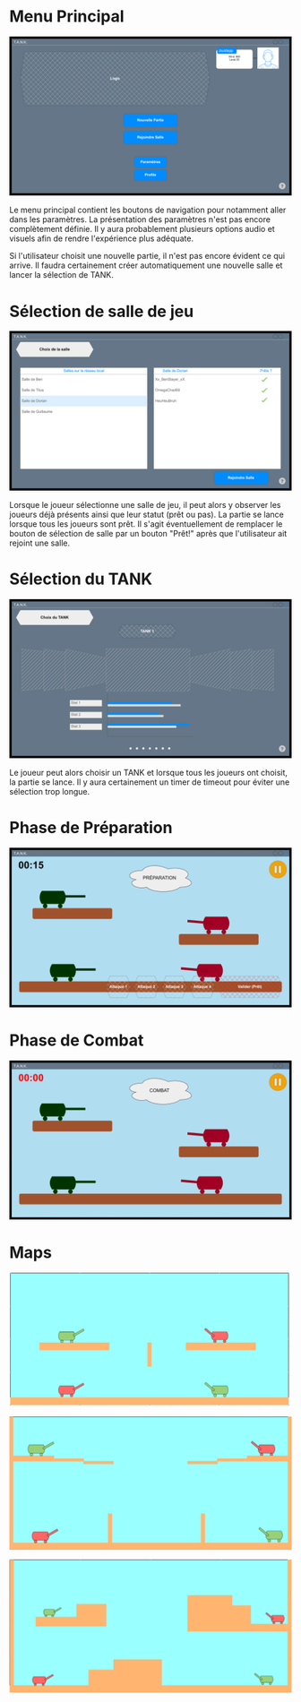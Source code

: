 # Menu Principal
![image](uploads/43f51c3d6ae7c12717fe42b840ee84ae/image.png)

Le menu principal contient les boutons de navigation pour notamment aller dans les paramètres. La présentation des paramètres n'est pas encore complètement définie. Il y aura probablement plusieurs options audio et visuels afin de rendre l'expérience plus adéquate.

Si l'utilisateur choisit une nouvelle partie, il n'est pas encore évident ce qui arrive. Il faudra certainement créer automatiquement une nouvelle salle et lancer la sélection de TANK.

# Sélection de salle de jeu
![image](uploads/2bdd1d203b0d372b78150ebbb7854f34/image.png)

Lorsque le joueur sélectionne une salle de jeu, il peut alors y observer les joueurs déjà présents ainsi que leur statut (prêt ou pas). La partie se lance lorsque tous les joueurs sont prêt. Il s'agit éventuellement de remplacer le bouton de sélection de salle par un bouton "Prêt!" après que l'utilisateur ait rejoint une salle.

# Sélection du TANK
![image](uploads/56d4eca0bf60981b978bbc8cb2413c24/image.png)

Le joueur peut alors choisir un TANK et lorsque tous les joueurs ont choisit, la partie se lance. Il y aura certainement un timer de timeout pour éviter une sélection trop longue.

# Phase de Préparation
![image](uploads/54f92254e375e94681649500d0d1c58f/image.png)

# Phase de Combat
![image](uploads/6b316a1cd4c31e3fb5aa984a39b8592e/image.png)

# Maps
![MapTest](uploads/68c1a2d7195215e41c64187abd92cd7e/MapTest.png)

![map1](uploads/b5e9cafd4338d8f24d94a651a045af1f/map1.png)

![Map2](uploads/8417c17277d9f237028be4f60d0d438b/Map2.png)

